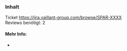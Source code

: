 ### Inhalt

Ticket https://jira.vaillant-group.com/browse/SPAR-XXXX <br/>
Reviews benötigt: 2

#### Mehr Info:

* 
